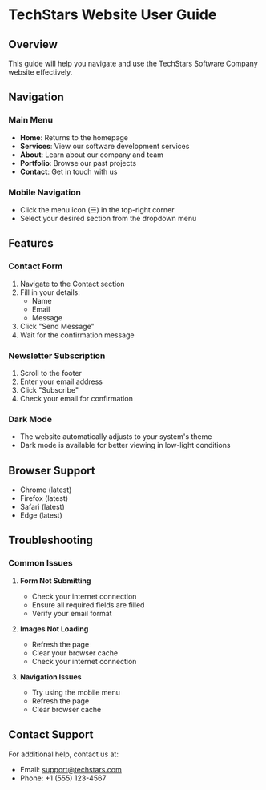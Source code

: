 # TechStars Website User Guide

## Overview
This guide will help you navigate and use the TechStars Software Company website effectively.

## Navigation

### Main Menu
- **Home**: Returns to the homepage
- **Services**: View our software development services
- **About**: Learn about our company and team
- **Portfolio**: Browse our past projects
- **Contact**: Get in touch with us

### Mobile Navigation
- Click the menu icon (☰) in the top-right corner
- Select your desired section from the dropdown menu

## Features

### Contact Form
1. Navigate to the Contact section
2. Fill in your details:
   - Name
   - Email
   - Message
3. Click "Send Message"
4. Wait for the confirmation message

### Newsletter Subscription
1. Scroll to the footer
2. Enter your email address
3. Click "Subscribe"
4. Check your email for confirmation

### Dark Mode
- The website automatically adjusts to your system's theme
- Dark mode is available for better viewing in low-light conditions

## Browser Support
- Chrome (latest)
- Firefox (latest)
- Safari (latest)
- Edge (latest)

## Troubleshooting

### Common Issues

1. **Form Not Submitting**
   - Check your internet connection
   - Ensure all required fields are filled
   - Verify your email format

2. **Images Not Loading**
   - Refresh the page
   - Clear your browser cache
   - Check your internet connection

3. **Navigation Issues**
   - Try using the mobile menu
   - Refresh the page
   - Clear browser cache

## Contact Support
For additional help, contact us at:
- Email: support@techstars.com
- Phone: +1 (555) 123-4567 